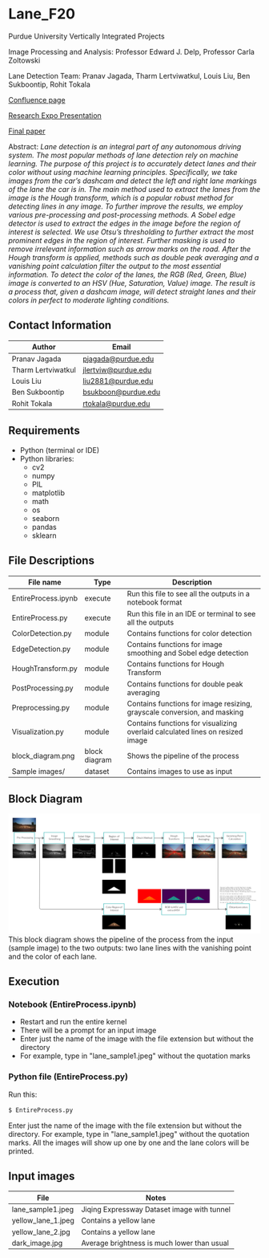 # Lane_F20

Purdue University Vertically Integrated Projects

Image Processing and Analysis: Professor Edward J. Delp, Professor Carla Zoltowski

Lane Detection Team: Pranav Jagada, Tharm Lertviwatkul, Louis Liu, Ben Sukboontip, Rohit Tokala


[Confluence page][]

[Research Expo Presentation][]

[Final paper][final paper]


Abstract: *Lane detection is an integral part of any autonomous driving system. The most popular methods of lane detection rely on machine learning. The purpose of this project is to accurately detect lanes and their color without using machine learning principles. Specifically, we take images from the car’s dashcam and detect the left and right lane markings of the lane the car is in. The main method used to extract the lanes from the image is the Hough transform, which is a popular robust method for detecting lines in any image. To further improve the results, we employ various pre-processing and post-processing methods. A Sobel edge detector is used to extract the edges in the image before the region of interest is selected. We use Otsu’s thresholding to further extract the most prominent edges in the region of interest. Further masking is used to remove irrelevant information such as arrow marks on the road. After the Hough transform is applied, methods such as double peak averaging and a vanishing point calculation filter the output to the most essential information. To detect the color of the lanes, the RGB (Red, Green, Blue) image is converted to an HSV (Hue, Saturation, Value) image. The result is a process that, given a dashcam image, will detect straight lanes and their colors in perfect to moderate lighting conditions.*


## Contact Information

| Author | Email |
| ------ | ------ |
| Pranav Jagada | [pjagada@purdue.edu][pemail] |
| Tharm Lertviwatkul | [jlertviw@purdue.edu][temail] |
| Louis Liu | [liu2881@purdue.edu][lemail] |
| Ben Sukboontip | [bsukboon@purdue.edu][bemail] |
| Rohit Tokala | [rtokala@purdue.edu][remail] |

## Requirements

 - Python (terminal or IDE)
 - Python libraries:
    - cv2
    - numpy
    - PIL
    - matplotlib
    - math
    - os
    - seaborn
    - pandas
    - sklearn

## File Descriptions

| File name | Type | Description|
| ------ | ------ | ------ |
| EntireProcess.ipynb | execute | Run this file to see all the outputs in a notebook format |
|EntireProcess.py | execute | Run this file in an IDE or terminal to see all the outputs |
| ColorDetection.py | module | Contains functions for color detection |
| EdgeDetection.py | module | Contains functions for image smoothing and Sobel edge detection |
| HoughTransform.py | module | Contains functions for Hough Transform |
| PostProcessing.py | module | Contains functions for double peak averaging |
| Preprocessing.py | module | Contains functions for image resizing, grayscale conversion, and masking |
| Visualization.py | module | Contains functions for visualizing overlaid calculated lines on resized image |
| block_diagram.png | block diagram | Shows the pipeline of the process |
| Sample images/ | dataset | Contains images to use as input |

## Block Diagram

![Block Diagram](block_diagram.png)
This block diagram shows the pipeline of the process from the input (sample image) to the two outputs: two lane lines with the vanishing point and the color of each lane.

## Execution

### Notebook (EntireProcess.ipynb)
- Restart and run the entire kernel
- There will be a prompt for an input image
- Enter just the name of the image with the file extension but without the directory
- For example, type in "lane_sample1.jpeg" without the quotation marks

### Python file (EntireProcess.py)
Run this:
```sh
$ EntireProcess.py
```
Enter just the name of the image with the file extension but without the directory. For example, type in "lane_sample1.jpeg" without the quotation marks. All the images will show up one by one and the lane colors will be printed.

## Input images

| File | Notes |
| ------ | ------ |
|lane_sample1.jpeg| Jiqing Expressway Dataset image with tunnel |
| yellow_lane_1.jpeg | Contains a yellow lane |
| yellow_lane_2.jpg | Contains a yellow lane |
| dark_image.jpg | Average brightness is much lower than usual |

   [Confluence page]: <https://wiki.itap.purdue.edu/display/wlxls5c201710/Lane+Detection+Team>
   [Research Expo Presentation]: <https://youtu.be/nQXoo_AVG88>
   [final paper]: <>
   [pemail]: <mailto:pjagada@purdue.edu>
   [temail]: <mailto:jlertviw@purdue.edu>
   [lemail]: <mailto:liu2881@purdue.edu>
   [bemail]: <mailto:bsukboon@purdue.edu>
   [remail]: <mailto:rtokala@purdue.edu>